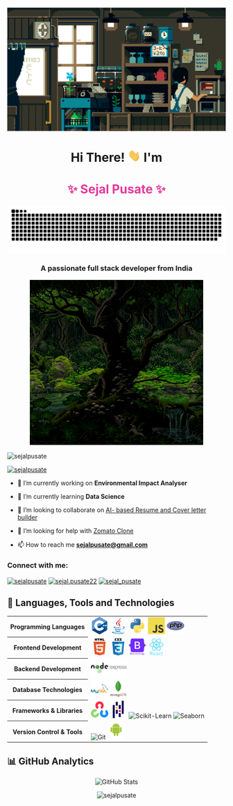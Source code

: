 <p align="center">
  <img src="assets/211265.gif" width="900" alt="Sejal's gif" />
</p>

<h1 Brainstorming, Breaking, and Building the Multiverse of Code! </h1>


<h1 align="center">
  Hi There! <img src="https://raw.githubusercontent.com/ABSphreak/ABSphreak/master/gifs/Hi.gif" width="30px" /> I'm
</h1>

<h1 align="center">
  <b><span style="color:#e6399b;">✨ Sejal Pusate ✨</span></b>
</h1>

<p align="center">
  <img src="https://raw.githubusercontent.com/Platane/snk/output/github-contribution-grid-snake.svg" alt="snake animation" />
</p>

<h3 align="center">A passionate full stack developer from India</h3>

<p align="center">
  <img src="assets/4731.gif" width="400" alt="Sejal's gif" />
</p>


<p align="left"> <img src="https://komarev.com/ghpvc/?username=sejalpusate&label=Profile%20views&color=0e75b6&style=flat" alt="sejalpusate" /> </p>

<p align="left"> <a href="https://github.com/ryo-ma/github-profile-trophy"><img src="https://github-profile-trophy.vercel.app/?username=sejalpusate" alt="sejalpusate" /></a> </p>

- 🔭 I’m currently working on **Environmental Impact Analyser**

- 🌱 I’m currently learning **Data Science**

- 👯 I’m looking to collaborate on [AI- based Resume and Cover letter builder](https://github.com/sejalPusate/AI-based-Resume-and-Cover-letter-Builder)

- 🤝 I’m looking for help with [Zomato Clone](https://github.com/sejalPusate/zomato-clone)

- 📫 How to reach me **sejalpusate@gmail.com**

<h3 align="left">Connect with me:</h3>
<p align="left">
<a href="https://linkedin.com/in/sejalpusate" target="blank"><img align="center" src="https://raw.githubusercontent.com/rahuldkjain/github-profile-readme-generator/master/src/images/icons/Social/linked-in-alt.svg" alt="sejalpusate" height="30" width="40" /></a>
<a href="https://instagram.com/sejal.pusate22" target="blank"><img align="center" src="https://raw.githubusercontent.com/rahuldkjain/github-profile-readme-generator/master/src/images/icons/Social/instagram.svg" alt="sejal.pusate22" height="30" width="40" /></a>
<a href="https://www.leetcode.com/sejal_pusate" target="blank"><img align="center" src="https://raw.githubusercontent.com/rahuldkjain/github-profile-readme-generator/master/src/images/icons/Social/leet-code.svg" alt="sejal_pusate" height="30" width="40" /></a>
</p>

## 🚀 Languages, Tools and Technologies  

<table align = "center">
  <tr>
    <th>Programming Languages</th>
    <td>
      <img src="https://raw.githubusercontent.com/devicons/devicon/master/icons/cplusplus/cplusplus-original.svg" alt="C++" width="40" height="40"/>
      <img src="https://raw.githubusercontent.com/devicons/devicon/master/icons/java/java-original.svg" alt="Java" width="40" height="40"/>
      <img src="https://raw.githubusercontent.com/devicons/devicon/master/icons/python/python-original.svg" alt="Python" width="40" height="40"/>
      <img src="https://raw.githubusercontent.com/devicons/devicon/master/icons/javascript/javascript-original.svg" alt="JavaScript" width="40" height="40"/>
      <img src="https://raw.githubusercontent.com/devicons/devicon/master/icons/php/php-original.svg" alt="PHP" width="40" height="40"/>
    </td>
  </tr>

  <tr>
    <th>Frontend Development</th>
    <td>
      <img src="https://raw.githubusercontent.com/devicons/devicon/master/icons/html5/html5-original-wordmark.svg" alt="HTML5" width="40" height="40"/>
      <img src="https://raw.githubusercontent.com/devicons/devicon/master/icons/css3/css3-original-wordmark.svg" alt="CSS3" width="40" height="40"/>
      <img src="https://raw.githubusercontent.com/devicons/devicon/master/icons/bootstrap/bootstrap-plain-wordmark.svg" alt="Bootstrap" width="40" height="40"/>
      <img src="https://raw.githubusercontent.com/devicons/devicon/master/icons/react/react-original-wordmark.svg" alt="React" width="40" height="40"/>
    </td>
  </tr>

  <tr>
    <th>Backend Development</th>
    <td>
      <img src="https://raw.githubusercontent.com/devicons/devicon/master/icons/nodejs/nodejs-original-wordmark.svg" alt="NodeJS" width="40" height="40"/>
      <img src="https://raw.githubusercontent.com/devicons/devicon/master/icons/express/express-original-wordmark.svg" alt="Express" width="40" height="40"/>
    </td>
  </tr>

  <tr>
    <th>Database Technologies</th>
    <td>
      <img src="https://raw.githubusercontent.com/devicons/devicon/master/icons/mysql/mysql-original-wordmark.svg" alt="MySQL" width="40" height="40"/>
      <img src="https://raw.githubusercontent.com/devicons/devicon/master/icons/mongodb/mongodb-original-wordmark.svg" alt="MongoDB" width="40" height="40"/>
    </td>
  </tr>

  <tr>
    <th>Frameworks & Libraries</th>
    <td>
      <img src="https://raw.githubusercontent.com/devicons/devicon/master/icons/opencv/opencv-original.svg" alt="OpenCV" width="40" height="40"/>
      <img src="https://raw.githubusercontent.com/devicons/devicon/master/icons/pandas/pandas-original.svg" alt="Pandas" width="40" height="40"/>
      <img src="https://upload.wikimedia.org/wikipedia/commons/0/05/Scikit_learn_logo_small.svg" alt="Scikit-Learn" width="40" height="40"/>
      <img src="https://seaborn.pydata.org/_images/logo-mark-lightbg.svg" alt="Seaborn" width="40" height="40"/>
    </td>
  </tr>

  <tr>
    <th>Version Control & Tools</th>
    <td>
      <img src="https://www.vectorlogo.zone/logos/git-scm/git-scm-icon.svg" alt="Git" width="40" height="40"/>
      <img src="https://raw.githubusercontent.com/devicons/devicon/master/icons/android/android-original-wordmark.svg" alt="Android" width="40" height="40"/>
    </td>
  </tr>
</table>

## 📊 GitHub Analytics
<p align="center">
  <img src="https://github-readme-stats.vercel.app/api?username=SejalPusate&show_icons=true&theme=tokyonight" alt="GitHub Stats" />
</p>


<p align="center">
  <img src="https://github-readme-stats.vercel.app/api/top-langs?username=sejalpusate&show_icons=true&locale=en&layout=pie" alt="sejalpusate" />
</p>
